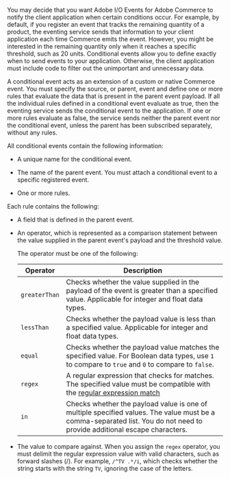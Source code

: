 You may decide that you want Adobe I/O Events for Adobe Commerce to notify the client application when certain conditions occur. For example, by default, if you register an event that tracks the remaining quantity of a product, the eventing service sends that information to your client application each time Commerce emits the event. However, you might be interested in the remaining quantity only when it reaches a specific threshold, such as 20 units. Conditional events allow you to define exactly when to send events to your application. Otherwise, the client application must include code to filter out the unimportant and unnecessary data.

A conditional event acts as an extension of a custom or native Commerce event. You must specify the source, or parent, event and define one or more rules that evaluate the data that is present in the parent event payload. If all the individual rules defined in a conditional event evaluate as true, then the eventing service sends the conditional event to the application. If one or more rules evaluate as false, the service sends neither the parent event nor the conditional event, unless the parent has been subscribed separately, without any rules.

All conditional events contain the following information:

*  A unique name for the conditional event.

*  The name of the parent event. You must attach a conditional event to a specific registered event.

*  One or more rules.

Each rule contains the following:

*  A field that is defined in the parent event.

*  An operator, which is represented as a comparison statement between the value supplied in the parent event's payload and the threshold value.

   The operator must be one of the following:

   | Operator      | Description |
   | -----------   | ----------- |
   | `greaterThan` | Checks whether the value supplied in the payload of the event is greater than a specified value. Applicable for integer and float data types. |
   | `lessThan`    | Checks whether the payload value is less than a specified value. Applicable for integer and float data types. |
   | `equal`       | Checks whether the payload value matches the specified value. For Boolean data types, use `1` to compare to `true` and `0` to compare to `false`. |
   | `regex`       | A regular expression that checks for matches. The specified value must be compatible with the [regular expression match](https://www.php.net/manual/en/function.preg-match.php) |
   | `in`          | Checks whether the payload value is one of multiple specified values. The value must be a comma-separated list. You do not need to provide additional escape characters. |

*  The value to compare against. When you assign the `regex` operator, you must delimit the regular expression value with valid characters, such as forward slashes (/). For example, `/^TV .*/i`, which checks whether the string starts with the string `TV`, ignoring the case of the letters.
